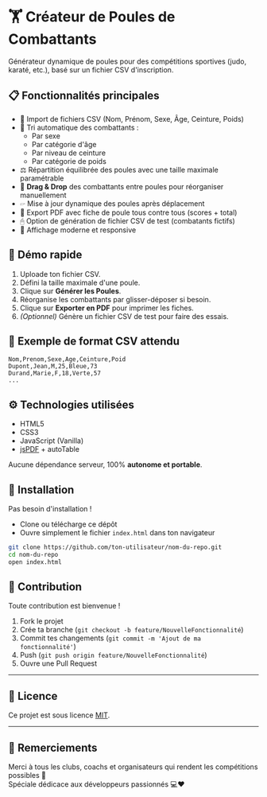 # 🏋️ Créateur de Poules de Combattants

Générateur dynamique de poules pour des compétitions sportives (judo, karaté, etc.), basé sur un fichier CSV d'inscription.

## 📋 Fonctionnalités principales

- 📅 Import de fichiers CSV (Nom, Prénom, Sexe, Âge, Ceinture, Poids)
- 🎯 Tri automatique des combattants :
  - Par sexe
  - Par catégorie d'âge
  - Par niveau de ceinture
  - Par catégorie de poids
- ⚖️ Répartition équilibrée des poules avec une taille maximale paramétrable
- 🔱 **Drag & Drop** des combattants entre poules pour réorganiser manuellement
- 🖙 Mise à jour dynamique des poules après déplacement
- 📄 Export PDF avec fiche de poule tous contre tous (scores + total)
- 🖰 Option de génération de fichier CSV de test (combatants fictifs)
- 🎨 Affichage moderne et responsive

## 🚀 Démo rapide

1. Uploade ton fichier CSV.
2. Défini la taille maximale d'une poule.
3. Clique sur **Générer les Poules**.
4. Réorganise les combattants par glisser-déposer si besoin.
5. Clique sur **Exporter en PDF** pour imprimer les fiches.
6. _(Optionnel)_ Génère un fichier CSV de test pour faire des essais.

## 📄 Exemple de format CSV attendu

```csv
Nom,Prenom,Sexe,Age,Ceinture,Poid
Dupont,Jean,M,25,Bleue,73
Durand,Marie,F,18,Verte,57
...
```

## ⚙️ Technologies utilisées

- HTML5
- CSS3
- JavaScript (Vanilla)
- [jsPDF](https://github.com/parallax/jsPDF) + autoTable

Aucune dépendance serveur, 100% **autonome et portable**.

## 📅 Installation

Pas besoin d'installation !

- Clone ou télécharge ce dépôt
- Ouvre simplement le fichier `index.html` dans ton navigateur

```bash
git clone https://github.com/ton-utilisateur/nom-du-repo.git
cd nom-du-repo
open index.html
```

## 🧐 Contribution

Toute contribution est bienvenue !

1. Fork le projet
2. Crée ta branche (`git checkout -b feature/NouvelleFonctionnalité`)
3. Commit tes changements (`git commit -m 'Ajout de ma fonctionnalité'`)
4. Push (`git push origin feature/NouvelleFonctionnalité`)
5. Ouvre une Pull Request

---

## 📜 Licence

Ce projet est sous licence [MIT](LICENSE).

---

## 🤝 Remerciements

Merci à tous les clubs, coachs et organisateurs qui rendent les compétitions possibles 🙏  
Spéciale dédicace aux développeurs passionnés 💻❤️
